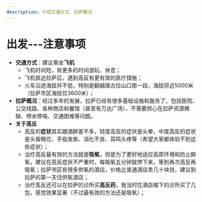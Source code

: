 ```yaml
---
description: 介绍交通方式、拉萨概况
---
```


# 出发---注意事项

* **交通方式**：建议乘坐**飞机**
  * 飞机时间短，有更多的时间游玩、休息；
  * 飞机抵达拉萨后，遇到高反有更有效的医疗措施；
  * 火车沿途海拔并不低，特别是翻越唐古拉山口那一段，海拔将近5000米（拉萨市区海拔仅3600米）；
* **拉萨概况**：经过多年的发展，拉萨已经有很多基础设施和服务了，包括医院、公交线路、各种商店和餐馆（甚至有万达广场），不需要担心在拉萨资源稀缺、停水停电、交通困难等问题。
* **关于高反**
  * 高反的**症状**其实跟酒醉差不多，轻度高反的症状是头晕，中度高反的症状是头昏眼花、手指发紫、消化不良、耳鸣头疼等（希望大家都体验不到这些症状）；
  * 治疗高反最有效的方法就是**吸氧**，但是为了更好地适应高原环境和防止醉氧，建议在高反症状不严重时，每吸氧五分钟就停下来，等到再次高反再吸氧；拉萨市区有很多供氧的酒店，价格比普通酒店贵几十块钱，建议到拉萨的第一天住供氧酒店；
  * 治疗高反还可以在拉萨的诊所买**高反药**，我当时在酒店楼下的诊所买了几包，感觉效果显著（不过最有效的方法还是吸氧）；
